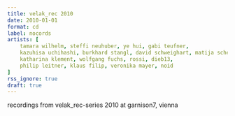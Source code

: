 ```yaml
---
title: velak_rec 2010
date: 2010-01-01
format: cd
label: nocords
artists: [
    tamara wilhelm, steffi neuhuber, ye hui, gabi teufner,
    kazuhisa uchihashi, burkhard stangl, david schweighart, matija schellander,
    katharina klement, wolfgang fuchs, rossi, dieb13,
    philip leitner, klaus filip, veronika mayer, noid
]
rss_ignore: true
draft: true
---
```

recordings from velak_rec-series 2010 at garnison7, vienna

